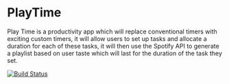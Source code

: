 # PlayTime

Play Time is a productivity app which will replace conventional timers with exciting custom timers, it will allow users to set up tasks and allocate a duration for each of these tasks, it will then use the Spotify API to generate a playlist based on user taste which will last for the duration of the task they set.

[![Build Status](https://app.bitrise.io/app/6b4ff5672b302e4b/status.svg?token=JBd3HJLJwh_ksHHACk0Ytg&branch=master)](https://app.bitrise.io/app/6b4ff5672b302e4b)

